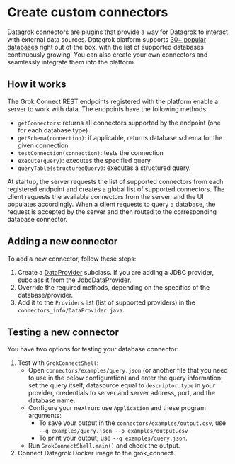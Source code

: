 # Create custom connectors

Datagrok connectors are plugins that provide a way for Datagrok to interact with external data sources. Datagrok platform supports [30+ popular databases](supported-connectors.md) right out of the box, with the list of supported databases continuously growing. You can also create your own connectors and seamlessly integrate them into the platform.

## How it works

The Grok Connect REST endpoints registered with the platform enable a server to work with data. The endpoints have the following methods:

* `getConnectors`: returns all connectors supported by the endpoint (one for each database type)
* `getSchema(connection)`: if applicable, returns database schema for the given connection
* `testConnection(connection)`: tests the connection
* `execute(query)`: executes the specified query
* `queryTable(structuredQuery)`: executes a structured query.

At startup, the server requests the list of supported connectors from each registered endpoint and creates a global list of supported connectors. The client requests the available connectors from the server, and the UI populates accordingly. When a client requests to query a database, the request is accepted by the server and then routed to the corresponding database connector.

## Adding a new connector

To add a new connector, follow these steps:

1. Create a [DataProvider](https://github.com/datagrok-ai/public/blob/5c9a8df6b7f1494ae5f666bd2aaf5c6d55bc4dee/connectors/grok_connect/src/main/java/grok_connect/providers/JdbcDataProvider.java) subclass. If you are adding a JDBC provider, subclass it from the [JdbcDataProvider](https://github.com/datagrok-ai/public/blob/5c9a8df6b7f1494ae5f666bd2aaf5c6d55bc4dee/connectors/grok_connect/src/main/java/grok_connect/providers/JdbcDataProvider.java).
1. Override the required methods, depending on the specifics of the database/provider.
1. Add it to the `Providers` list (list of supported providers) in the `connectors_info/DataProvider.java`.

## Testing a new connector

You have two options for testing your database connector:

1. Test with `GrokConnectShell`:
   * Open `connectors/examples/query.json` (or another file that you need to use in the below configuration) and enter the query information: set the query itself, datasource equal to `descriptor.type` in your provider, credentials to server and server address, port, and the database name.
   * Configure your next run: use `Application` and these program arguments:
     * To save your output in the `connectors/examples/output.csv`, use `--q examples/query.json --o examples/output.csv`
     * To print your output, use `--q examples/query.json`.
   * Run `GrokConnectShell.main()` and check the output.
1. Connect Datagrok Docker image to the grok_connect.
